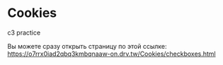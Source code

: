 # Cookies
c3 practice

Вы можете сразу открыть страницу по этой ссылке: https://o7rrx0iad2qbq3kmbqnaaw-on.drv.tw/Cookies/checkboxes.html
